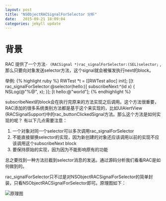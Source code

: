 ```yaml
---
layout: post
title: "NSObjectRACSignalForSelector 分析"
date:   2015-09-21 18:09:04
categories: jekyll update
---
```



# 背景
RAC 提供了一个方法```- (RACSignal *)rac_signalForSelector:(SEL)selector;``` ,那么只要向对象发送selector方法，这个signal就会被催发执行next的block。

举例:
{% highlight ruby %}
RWTest *t = [[RWTest alloc] init];
[[t rac_signalForSelector:@selector(hello:)] subscribeNext:^(id x) {
    NSLog(@"%@", x);
}];
[t hello:@"world"];
{% endhighlight %}

subscribeNext的block会在执行完原来的方法实现之后调用。这个方法很重要，RAC添加的很多系统类别方法都是基于这个来实现的，比如UIAlertView (RACSignalSupport)中的rac_buttonClickedSignal方法。那么这个方法是如何实现的呢？
有以下几点需要注意：

1. 一个对象对同一个selector可以多次调用rac_signalForSelector
2. 不能直接替换selector的实现，因为新创建的对象还应该调用以前的实现不应该调用这个subscribeNext block
3. 要保持原始的实现，因为因为不能影响原有的功能

总之要找到一种方法拦截到selector消息的发送。通过源码分析我们看看RAC是如何做到的。

rac_signalForSelector只不过是对NSObjectRACSignalForSelector的简单封装，只看NSObjectRACSignalForSelector即可。原理图如下：

![原理图](http://7xlvwi.com1.z0.glb.clouddn.com/RAC%20selector.jpg)
